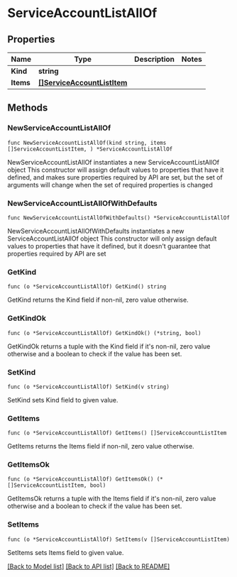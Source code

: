 # ServiceAccountListAllOf

## Properties

Name | Type | Description | Notes
------------ | ------------- | ------------- | -------------
**Kind** | **string** |  | 
**Items** | [**[]ServiceAccountListItem**](ServiceAccountListItem.md) |  | 


## Methods

### NewServiceAccountListAllOf

`func NewServiceAccountListAllOf(kind string, items []ServiceAccountListItem, ) *ServiceAccountListAllOf`

NewServiceAccountListAllOf instantiates a new ServiceAccountListAllOf object
This constructor will assign default values to properties that have it defined,
and makes sure properties required by API are set, but the set of arguments
will change when the set of required properties is changed

### NewServiceAccountListAllOfWithDefaults

`func NewServiceAccountListAllOfWithDefaults() *ServiceAccountListAllOf`

NewServiceAccountListAllOfWithDefaults instantiates a new ServiceAccountListAllOf object
This constructor will only assign default values to properties that have it defined,
but it doesn't guarantee that properties required by API are set


### GetKind

`func (o *ServiceAccountListAllOf) GetKind() string`

GetKind returns the Kind field if non-nil, zero value otherwise.

### GetKindOk

`func (o *ServiceAccountListAllOf) GetKindOk() (*string, bool)`

GetKindOk returns a tuple with the Kind field if it's non-nil, zero value otherwise
and a boolean to check if the value has been set.

### SetKind

`func (o *ServiceAccountListAllOf) SetKind(v string)`

SetKind sets Kind field to given value.



### GetItems

`func (o *ServiceAccountListAllOf) GetItems() []ServiceAccountListItem`

GetItems returns the Items field if non-nil, zero value otherwise.

### GetItemsOk

`func (o *ServiceAccountListAllOf) GetItemsOk() (*[]ServiceAccountListItem, bool)`

GetItemsOk returns a tuple with the Items field if it's non-nil, zero value otherwise
and a boolean to check if the value has been set.

### SetItems

`func (o *ServiceAccountListAllOf) SetItems(v []ServiceAccountListItem)`

SetItems sets Items field to given value.




[[Back to Model list]](../README.md#documentation-for-models) [[Back to API list]](../README.md#documentation-for-api-endpoints) [[Back to README]](../README.md)

